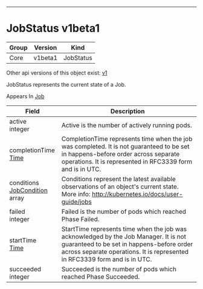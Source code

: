 

-----------
# JobStatus v1beta1



Group        | Version     | Kind
------------ | ---------- | -----------
Core | v1beta1 | JobStatus




<aside class="notice">Other api versions of this object exist: <a href="#jobstatus-v1">v1</a> </aside>


JobStatus represents the current state of a Job.

<aside class="notice">
Appears In <a href="#job-v1beta1">Job</a> </aside>

Field        | Description
------------ | -----------
active <br /> integer | Active is the number of actively running pods.
completionTime <br /> [Time](#time-unversioned) | CompletionTime represents time when the job was completed. It is not guaranteed to be set in happens-before order across separate operations. It is represented in RFC3339 form and is in UTC.
conditions <br /> [JobCondition](#jobcondition-v1beta1) array | Conditions represent the latest available observations of an object's current state. More info: http://kubernetes.io/docs/user-guide/jobs
failed <br /> integer | Failed is the number of pods which reached Phase Failed.
startTime <br /> [Time](#time-unversioned) | StartTime represents time when the job was acknowledged by the Job Manager. It is not guaranteed to be set in happens-before order across separate operations. It is represented in RFC3339 form and is in UTC.
succeeded <br /> integer | Succeeded is the number of pods which reached Phase Succeeded.






